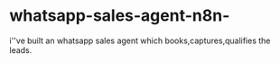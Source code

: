 # whatsapp-sales-agent-n8n-
i''ve built an whatsapp sales agent which books,captures,qualifies the leads.
